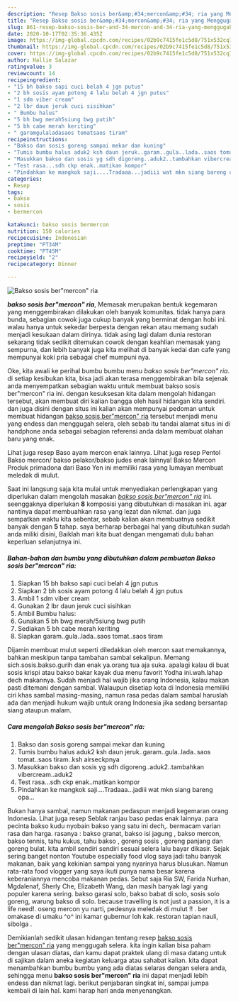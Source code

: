 ```yaml
---
description: "Resep Bakso sosis ber&amp;#34;mercon&amp;#34; ria yang Menggugah Selera"
title: "Resep Bakso sosis ber&amp;#34;mercon&amp;#34; ria yang Menggugah Selera"
slug: 861-resep-bakso-sosis-ber-and-34-mercon-and-34-ria-yang-menggugah-selera
date: 2020-10-17T02:35:36.435Z
image: https://img-global.cpcdn.com/recipes/02b9c7415fe1c5d8/751x532cq70/bakso-sosis-bermercon-ria-foto-resep-utama.jpg
thumbnail: https://img-global.cpcdn.com/recipes/02b9c7415fe1c5d8/751x532cq70/bakso-sosis-bermercon-ria-foto-resep-utama.jpg
cover: https://img-global.cpcdn.com/recipes/02b9c7415fe1c5d8/751x532cq70/bakso-sosis-bermercon-ria-foto-resep-utama.jpg
author: Hallie Salazar
ratingvalue: 3
reviewcount: 14
recipeingredient:
- "15 bh bakso sapi cuci belah 4 jgn putus"
- "2 bh sosis ayam potong 4 lalu belah 4 jgn putus"
- "1 sdm viber cream"
- "2 lbr daun jeruk cuci sisihkan"
- " Bumbu halus"
- "5 bh bwg merah5siung bwg putih"
- "5 bh cabe merah keriting"
- " garamgulaladasaos tomatsaos tiram"
recipeinstructions:
- "Bakso dan sosis goreng sampai mekar dan kuning"
- "Tumis bumbu halus aduk2 ksh daun jeruk..garam..gula..lada..saos tomat..saos tiram..ksh airseckpnya"
- "Masukkan bakso dan sosis yg sdh digoreng..aduk2..tambahkan vibercream..aduk2"
- "Test rasa...sdh ckp enak..matikan kompor"
- "Pindahkan ke mangkok saji....Tradaaa...jadiii wat mkn siang bareng opa..."
categories:
- Resep
tags:
- bakso
- sosis
- bermercon

katakunci: bakso sosis bermercon 
nutrition: 150 calories
recipecuisine: Indonesian
preptime: "PT34M"
cooktime: "PT45M"
recipeyield: "2"
recipecategory: Dinner

---
```



![Bakso sosis ber&#34;mercon&#34; ria](https://img-global.cpcdn.com/recipes/02b9c7415fe1c5d8/751x532cq70/bakso-sosis-bermercon-ria-foto-resep-utama.jpg)

<b><i>bakso sosis ber&#34;mercon&#34; ria</i></b>, Memasak merupakan bentuk kegemaran yang menggembirakan dilakukan oleh banyak komunitas. tidak hanya para bunda, sebagian cowok juga cukup banyak yang berminat dengan hobi ini. walau hanya untuk sekedar berpesta dengan rekan atau memang sudah menjadi kesukaan dalam dirinya. tidak asing lagi dalam dunia restoran sekarang tidak sedikit ditemukan cowok dengan keahlian memasak yang sempurna, dan lebih banyak juga kita melihat di banyak kedai dan cafe yang mempunyai koki pria sebagai chef mumpuni nya.

Oke, kita awali ke perihal bumbu bumbu menu <i>bakso sosis ber&#34;mercon&#34; ria</i>. di setiap kesibukan kita, bisa jadi akan terasa menggembirakan bila sejenak anda menyempatkan sebagian waktu untuk membuat bakso sosis ber&#34;mercon&#34; ria ini. dengan kesuksesan kita dalam mengolah hidangan tersebut, akan membuat diri kalian bangga oleh hasil hidangan kita sendiri. dan juga disini dengan situs ini kalian akan mempunyai pedoman untuk membuat hidangan <u>bakso sosis ber&#34;mercon&#34; ria</u> tersebut menjadi menu yang endess dan menggugah selera, oleh sebab itu tandai alamat situs ini di handphone anda sebagai sebagian referensi anda dalam membuat olahan baru yang enak.

Lihat juga resep Baso ayam mercon enak lainnya. Lihat juga resep Pentol Bakso mercon/ bakso pelakor/bakso judes enak lainnya! Bakso Mercon Produk primadona dari Baso Yen ini memiliki rasa yang lumayan membuat meledak di mulut.


Saat ini langsung saja kita mulai untuk menyediakan perlengkapan yang diperlukan dalam mengolah masakan <u><i>bakso sosis ber&#34;mercon&#34; ria</i></u> ini. seenggaknya diperlukan <b>8</b> komposisi yang dibutuhkan di masakan ini. agar nantinya dapat membuahkan rasa yang lezat dan nikmat. dan juga sempatkan waktu kita sebentar, sebab kalian akan membuatnya sedikit banyak dengan <b>5</b> tahap. saya berharap berbagai hal yang dibutuhkan sudah anda miliki disini, Baiklah mari kita buat dengan mengamati dulu bahan keperluan selanjutnya ini.

<!--inarticleads1-->

##### Bahan-bahan dan bumbu yang dibutuhkan dalam pembuatan Bakso sosis ber&#34;mercon&#34; ria:

1. Siapkan 15 bh bakso sapi cuci belah 4 jgn putus
1. Siapkan 2 bh sosis ayam potong 4 lalu belah 4 jgn putus
1. Ambil 1 sdm viber cream
1. Gunakan 2 lbr daun jeruk cuci sisihkan
1. Ambil  Bumbu halus:
1. Gunakan 5 bh bwg merah/5siung bwg putih
1. Sediakan 5 bh cabe merah keriting
1. Siapkan  garam..gula..lada..saos tomat..saos tiram


Dijamin membuat mulut seperti diledakkan oleh mercon saat memakannya, bahkan meskipun tanpa tambahan sambal sekalipun. Memang sich.sosis.bakso.gurih dan enak ya.orang tua aja suka. apalagi kalau di buat sosis krispi atau bakso bakar kayak dua menu favorit Yodha ini.wah.lahap dech makannya. Sudah menjadi hal wajib jika orang Indonesia, kalau makan pasti ditemani dengan sambal. Walaupun disetiap kota di Indonesia memiliki ciri khas sambal masing-masing, namun rasa pedas dalam sambal haruslah ada dan menjadi hukum wajib untuk orang Indonesia jika sedang bersantap siang ataupun malam. 

<!--inarticleads2-->

##### Cara mengolah Bakso sosis ber&#34;mercon&#34; ria:

1. Bakso dan sosis goreng sampai mekar dan kuning
1. Tumis bumbu halus aduk2 ksh daun jeruk..garam..gula..lada..saos tomat..saos tiram..ksh airseckpnya
1. Masukkan bakso dan sosis yg sdh digoreng..aduk2..tambahkan vibercream..aduk2
1. Test rasa...sdh ckp enak..matikan kompor
1. Pindahkan ke mangkok saji....Tradaaa...jadiii wat mkn siang bareng opa...


Bukan hanya sambal, namun makanan pedaspun menjadi kegemaran orang Indonesia. Lihat juga resep Seblak ranjau baso pedas enak lainnya. para pecinta bakso kudu nyobain bakso yang satu ini dech,. bermacam varian rasa dan harga. rasanya : bakso granat, bakso isi jagung , bakso mercon, bakso tennis, tahu kukus, tahu bakso , goreng sosis , goreng panjang dan goreng bulat. kita ambil sendiri sendiri sesuai selera lalu bayar dikasir. Sejak sering banget nonton Youtube especially food vlog saya jadi tahu banyak makanan, baik yang kekinian sampai yang nyarinya harus blusukan. Namun rata-rata food vlogger yang saya ikuti punya nama besar karena keberaniannya mencoba makanan pedas. Sebut saja Ria SW, Farida Nurhan, Mgdalenaf, Sherly Che, Elizabeth Wang, dan masih banyak lagi yang populer karena sering. bakso garasi solo, bakso babat di solo, sosis solo goreng, warung bakso di solo. because travelling is not just a passion, it is a life need!. oseng mercon yu narti, pedesnya meledak di mulut !! . ber omakase di umaku ^o^ ini kamar gubernur loh kak. restoran tapian nauli, sibolga . 

Demikianlah sedikit ulasan hidangan tentang resep <u>bakso sosis ber&#34;mercon&#34; ria</u> yang menggugah selera. kita ingin kalian bisa paham dengan ulasan diatas, dan kamu dapat praktek ulang di masa datang untuk di sajikan dalam aneka kegiatan keluarga atau sahabat kalian. kita dapat menambahkan bumbu bumbu yang ada diatas selaras dengan selera anda, sehingga menu <b>bakso sosis ber&#34;mercon&#34; ria</b> ini dapat menjadi lebih endess dan nikmat lagi. berikut penjabaran singkat ini, sampai jumpa kembali di lain hal. kami harap hari anda menyenangkan.
